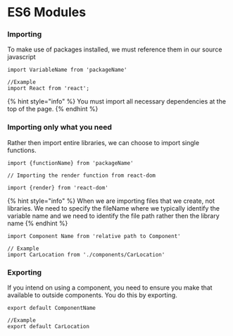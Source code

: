 # ES6 Modules

### Importing

To make use of packages installed, we must reference them in our source javascript

```
import VariableName from 'packageName'

//Example
import React from 'react';
```

{% hint style="info" %}
You must import all necessary dependencies at the top of the page.
{% endhint %}

### Importing only what you need

Rather then import entire libraries, we can choose to import single functions.

```text
import {functionName} from 'packageName'

// Importing the render function from react-dom

import {render} from 'react-dom'
```

{% hint style="info" %}
When we are importing files that we create, not libraries. We need to specify the fileName where we typically identify the variable name and we need to identify the file path rather then the library name
{% endhint %}

```text
import Component Name from 'relative path to Component'

// Example
import CarLocation from './components/CarLocation'
```

### Exporting

If you intend on using a component, you need to ensure you make that available to outside components. You do this by exporting.

```text
export default ComponentName

//Example
export default CarLocation
```

